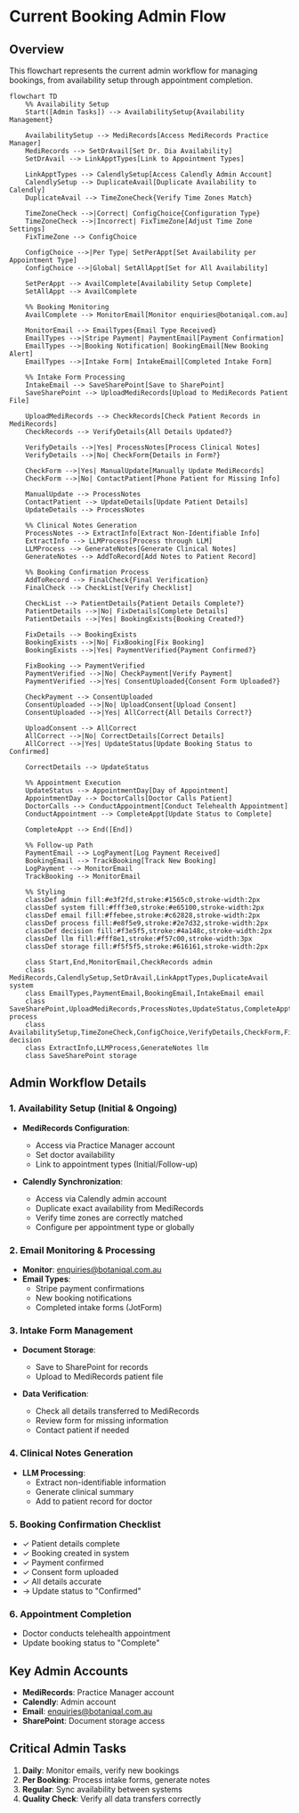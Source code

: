 # Current Booking Admin Flow

## Overview
This flowchart represents the current admin workflow for managing bookings, from availability setup through appointment completion.

```mermaid
flowchart TD
    %% Availability Setup
    Start([Admin Tasks]) --> AvailabilitySetup{Availability Management}
    
    AvailabilitySetup --> MediRecords[Access MediRecords Practice Manager]
    MediRecords --> SetDrAvail[Set Dr. Dia Availability]
    SetDrAvail --> LinkApptTypes[Link to Appointment Types]
    
    LinkApptTypes --> CalendlySetup[Access Calendly Admin Account]
    CalendlySetup --> DuplicateAvail[Duplicate Availability to Calendly]
    DuplicateAvail --> TimeZoneCheck{Verify Time Zones Match}
    
    TimeZoneCheck -->|Correct| ConfigChoice{Configuration Type}
    TimeZoneCheck -->|Incorrect| FixTimeZone[Adjust Time Zone Settings]
    FixTimeZone --> ConfigChoice
    
    ConfigChoice -->|Per Type| SetPerAppt[Set Availability per Appointment Type]
    ConfigChoice -->|Global| SetAllAppt[Set for All Availability]
    
    SetPerAppt --> AvailComplete[Availability Setup Complete]
    SetAllAppt --> AvailComplete
    
    %% Booking Monitoring
    AvailComplete --> MonitorEmail[Monitor enquiries@botaniqal.com.au]
    
    MonitorEmail --> EmailTypes{Email Type Received}
    EmailTypes -->|Stripe Payment| PaymentEmail[Payment Confirmation]
    EmailTypes -->|Booking Notification| BookingEmail[New Booking Alert]
    EmailTypes -->|Intake Form| IntakeEmail[Completed Intake Form]
    
    %% Intake Form Processing
    IntakeEmail --> SaveSharePoint[Save to SharePoint]
    SaveSharePoint --> UploadMediRecords[Upload to MediRecords Patient File]
    
    UploadMediRecords --> CheckRecords[Check Patient Records in MediRecords]
    CheckRecords --> VerifyDetails{All Details Updated?}
    
    VerifyDetails -->|Yes| ProcessNotes[Process Clinical Notes]
    VerifyDetails -->|No| CheckForm{Details in Form?}
    
    CheckForm -->|Yes| ManualUpdate[Manually Update MediRecords]
    CheckForm -->|No| ContactPatient[Phone Patient for Missing Info]
    
    ManualUpdate --> ProcessNotes
    ContactPatient --> UpdateDetails[Update Patient Details]
    UpdateDetails --> ProcessNotes
    
    %% Clinical Notes Generation
    ProcessNotes --> ExtractInfo[Extract Non-Identifiable Info]
    ExtractInfo --> LLMProcess[Process through LLM]
    LLMProcess --> GenerateNotes[Generate Clinical Notes]
    GenerateNotes --> AddToRecord[Add Notes to Patient Record]
    
    %% Booking Confirmation Process
    AddToRecord --> FinalCheck{Final Verification}
    FinalCheck --> CheckList[Verify Checklist]
    
    CheckList --> PatientDetails{Patient Details Complete?}
    PatientDetails -->|No| FixDetails[Complete Details]
    PatientDetails -->|Yes| BookingExists{Booking Created?}
    
    FixDetails --> BookingExists
    BookingExists -->|No| FixBooking[Fix Booking]
    BookingExists -->|Yes| PaymentVerified{Payment Confirmed?}
    
    FixBooking --> PaymentVerified
    PaymentVerified -->|No| CheckPayment[Verify Payment]
    PaymentVerified -->|Yes| ConsentUploaded{Consent Form Uploaded?}
    
    CheckPayment --> ConsentUploaded
    ConsentUploaded -->|No| UploadConsent[Upload Consent]
    ConsentUploaded -->|Yes| AllCorrect{All Details Correct?}
    
    UploadConsent --> AllCorrect
    AllCorrect -->|No| CorrectDetails[Correct Details]
    AllCorrect -->|Yes| UpdateStatus[Update Booking Status to Confirmed]
    
    CorrectDetails --> UpdateStatus
    
    %% Appointment Execution
    UpdateStatus --> AppointmentDay[Day of Appointment]
    AppointmentDay --> DoctorCalls[Doctor Calls Patient]
    DoctorCalls --> ConductAppointment[Conduct Telehealth Appointment]
    ConductAppointment --> CompleteAppt[Update Status to Complete]
    
    CompleteAppt --> End([End])
    
    %% Follow-up Path
    PaymentEmail --> LogPayment[Log Payment Received]
    BookingEmail --> TrackBooking[Track New Booking]
    LogPayment --> MonitorEmail
    TrackBooking --> MonitorEmail
    
    %% Styling
    classDef admin fill:#e3f2fd,stroke:#1565c0,stroke-width:2px
    classDef system fill:#fff3e0,stroke:#e65100,stroke-width:2px
    classDef email fill:#ffebee,stroke:#c62828,stroke-width:2px
    classDef process fill:#e8f5e9,stroke:#2e7d32,stroke-width:2px
    classDef decision fill:#f3e5f5,stroke:#4a148c,stroke-width:2px
    classDef llm fill:#fff8e1,stroke:#f57c00,stroke-width:3px
    classDef storage fill:#f5f5f5,stroke:#616161,stroke-width:2px
    
    class Start,End,MonitorEmail,CheckRecords admin
    class MediRecords,CalendlySetup,SetDrAvail,LinkApptTypes,DuplicateAvail system
    class EmailTypes,PaymentEmail,BookingEmail,IntakeEmail email
    class SaveSharePoint,UploadMediRecords,ProcessNotes,UpdateStatus,CompleteAppt process
    class AvailabilitySetup,TimeZoneCheck,ConfigChoice,VerifyDetails,CheckForm,FinalCheck,PatientDetails,BookingExists,PaymentVerified,ConsentUploaded,AllCorrect decision
    class ExtractInfo,LLMProcess,GenerateNotes llm
    class SaveSharePoint storage
```

## Admin Workflow Details

### 1. Availability Setup (Initial & Ongoing)
- **MediRecords Configuration**:
  - Access via Practice Manager account
  - Set doctor availability
  - Link to appointment types (Initial/Follow-up)
  
- **Calendly Synchronization**:
  - Access via Calendly admin account
  - Duplicate exact availability from MediRecords
  - Verify time zones are correctly matched
  - Configure per appointment type or globally

### 2. Email Monitoring & Processing
- **Monitor**: enquiries@botaniqal.com.au
- **Email Types**:
  - Stripe payment confirmations
  - New booking notifications
  - Completed intake forms (JotForm)

### 3. Intake Form Management
- **Document Storage**:
  - Save to SharePoint for records
  - Upload to MediRecords patient file
  
- **Data Verification**:
  - Check all details transferred to MediRecords
  - Review form for missing information
  - Contact patient if needed

### 4. Clinical Notes Generation
- **LLM Processing**:
  - Extract non-identifiable information
  - Generate clinical summary
  - Add to patient record for doctor

### 5. Booking Confirmation Checklist
- ✓ Patient details complete
- ✓ Booking created in system
- ✓ Payment confirmed
- ✓ Consent form uploaded
- ✓ All details accurate
- → Update status to "Confirmed"

### 6. Appointment Completion
- Doctor conducts telehealth appointment
- Update booking status to "Complete"

## Key Admin Accounts
- **MediRecords**: Practice Manager account
- **Calendly**: Admin account
- **Email**: enquiries@botaniqal.com.au
- **SharePoint**: Document storage access

## Critical Admin Tasks
1. **Daily**: Monitor emails, verify new bookings
2. **Per Booking**: Process intake forms, generate notes
3. **Regular**: Sync availability between systems
4. **Quality Check**: Verify all data transfers correctly